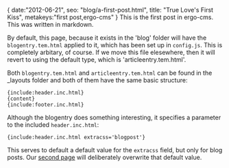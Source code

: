 {
date:"2012-06-21",
seo: "blog/a-first-post.html",
title: "True Love's First Kiss",
metakeys:"first post,ergo-cms"
}
This is the first post in ergo-cms. This was written in markdown.

By default, this page, because it exists in the 'blog' folder will have the `blogentry.tem.html` applied to it, which has been set up in `config.js`. This is completely arbitary, of course. If we move this file elesewhere, then it will revert to using the default type, which is 'articleentry.tem.html'.

Both `blogentry.tem.html` and `articleentry.tem.html` can be found in the _layouts folder and both of them have the same basic structure:

	{include:header.inc.html}
	{content}
	{include:footer.inc.html}

Although the blogentry does something interesting, it specifies a parameter to the included `header.inc.html`:

	{include:header.inc.html extracss='blogpost'}

This serves to default a default value for the `extracss` field, but only for blog posts. Our [second page](/blog/a-second-post.html) will deliberately overwrite that default value.

